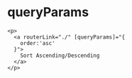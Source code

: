 # queryParams

```TS
<p>
  <a routerLink="./" [queryParams]="{
    order:'asc'
  }">
    Sort Ascending/Descending
  </a>
</p>

```